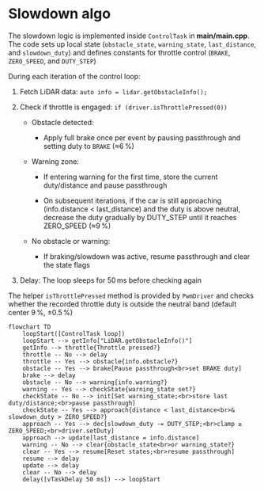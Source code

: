 # Slowdown algo

The slowdown logic is implemented inside `ControlTask` in **main/main.cpp**. The code sets up local state (`obstacle_state`, `warning_state`, `last_distance`, and `slowdown_duty`) and defines constants for throttle control (`BRAKE`, `ZERO_SPEED`, and `DUTY_STEP`)

During each iteration of the control loop:

1. Fetch LiDAR data: `auto info = lidar.getObstacleInfo();`

2. Check if throttle is engaged: `if (driver.isThrottlePressed(0))`

    * Obstacle detected:

        * Apply full brake once per event by pausing passthrough and setting duty to `BRAKE` (≈6 %)

    * Warning zone:

        * If entering warning for the first time, store the current duty/distance and pause passthrough

        * On subsequent iterations, if the car is still approaching (info.distance < last_distance) and the duty is above neutral, decrease the duty gradually by DUTY_STEP until it reaches ZERO_SPEED (≈9 %)

    * No obstacle or warning:

        * If braking/slowdown was active, resume passthrough and clear the state flags

3. Delay: The loop sleeps for 50 ms before checking again

The helper `isThrottlePressed` method is provided by `PwmDriver` and checks whether the recorded throttle duty is outside the neutral band (default center 9 %, ±0.5 %)


```mermaid
flowchart TD
    loopStart([ControlTask loop])
    loopStart --> getInfo["LiDAR.getObstacleInfo()"]
    getInfo --> throttle{Throttle pressed?}
    throttle -- No --> delay
    throttle -- Yes --> obstacle{info.obstacle?}
    obstacle -- Yes --> brake[Pause passthrough<br>set BRAKE duty]
    brake --> delay
    obstacle -- No --> warning{info.warning?}
    warning -- Yes --> checkState{warning_state set?}
    checkState -- No --> init[Set warning_state;<br>store last duty/distance;<br>pause passthrough]
    checkState -- Yes --> approach{distance < last_distance<br>& slowdown_duty > ZERO_SPEED?}
    approach -- Yes --> dec[slowdown_duty -= DUTY_STEP;<br>clamp ≥ ZERO_SPEED;<br>driver.setDuty]
    approach --> update[last_distance = info.distance]
    warning -- No --> clear{obstacle_state<br>or warning_state?}
    clear -- Yes --> resume[Reset states;<br>resume passthrough]
    resume --> delay
    update --> delay
    clear -- No --> delay
    delay([vTaskDelay 50 ms]) --> loopStart
```